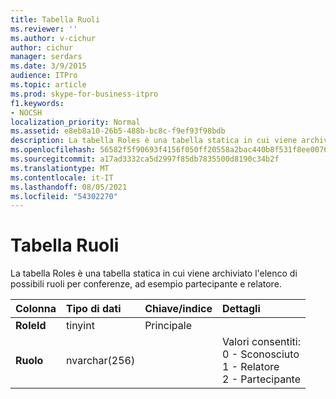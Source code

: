 ```yaml
---
title: Tabella Ruoli
ms.reviewer: ''
ms.author: v-cichur
author: cichur
manager: serdars
ms.date: 3/9/2015
audience: ITPro
ms.topic: article
ms.prod: skype-for-business-itpro
f1.keywords:
- NOCSH
localization_priority: Normal
ms.assetid: e8eb8a10-26b5-488b-bc8c-f9ef93f98bdb
description: La tabella Roles è una tabella statica in cui viene archiviato l'elenco di possibili ruoli per conferenze, ad esempio partecipante e relatore.
ms.openlocfilehash: 56582f5f90693f4156f050ff20558a2bac440b8f531f8ee0076b258755f0fa26
ms.sourcegitcommit: a17ad3332ca5d2997f85db7835500d8190c34b2f
ms.translationtype: MT
ms.contentlocale: it-IT
ms.lasthandoff: 08/05/2021
ms.locfileid: "54302270"
---
```

# <a name="roles-table"></a>Tabella Ruoli
 
La tabella Roles è una tabella statica in cui viene archiviato l'elenco di possibili ruoli per conferenze, ad esempio partecipante e relatore.
  
|**Colonna**|**Tipo di dati**|**Chiave/indice**|**Dettagli**|
|:-----|:-----|:-----|:-----|
|**RoleId** <br/> |tinyint  <br/> |Principale  <br/> ||
|**Ruolo** <br/> |nvarchar(256)  <br/> || Valori consentiti: <br/>  0 - Sconosciuto <br/>  1 - Relatore <br/>  2 - Partecipante <br/> |
   


